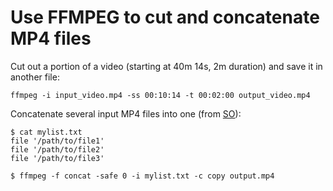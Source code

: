 # Use FFMPEG to cut and concatenate MP4 files

Cut out a portion of a video (starting at 40m 14s, 2m duration) and save it in another file:
```
ffmpeg -i input_video.mp4 -ss 00:10:14 -t 00:02:00 output_video.mp4
```

Concatenate several input MP4 files into one (from [SO](https://stackoverflow.com/questions/7333232/how-to-concatenate-two-mp4-files-using-ffmpeg)):
```
$ cat mylist.txt
file '/path/to/file1'
file '/path/to/file2'
file '/path/to/file3'

$ ffmpeg -f concat -safe 0 -i mylist.txt -c copy output.mp4
```
